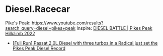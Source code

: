 # Diesel.Racecar
Pike's Peak: https://www.youtube.com/results?search_query=diesel+pikes+peak Inspire: [DIESEL BATTLE | Pikes Peak Hillclimb 2022](https://youtu.be/Ll7nprM1Z8Y)

- [[Full Run] Passat 2.0L Diesel with three turbos in a Radical just set the Pikes Peak Diesel Record](https://youtu.be/lmEvMhjyYZk)
